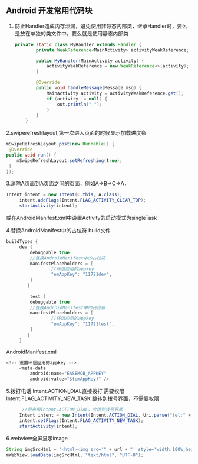 ## Android 开发常用代码块

1. 防止Handler造成内存泄漏，避免使用非静态内部类，继承Handler时，要么是放在单独的类文件中，要么就是使用静态内部类

   ```java
   private static class MyHandler extends Handler {
           private WeakReference<MainActivity> activityWeakReference;

           public MyHandler(MainActivity activity) {
               activityWeakReference = new WeakReference<>(activity);
           }

           @Override
           public void handleMessage(Message msg) {
               MainActivity activity = activityWeakReference.get();
               if (activity != null) {
                   out.println(".");
               }
           }
       }
   ```
   
2.swiperefreshlayout,第一次进入页面的时候显示加载进度条
   ```java
   mSwipeRefreshLayout.post(new Runnable() {
    @Override    
   public void run() {
       mSwipeRefreshLayout.setRefreshing(true);
    }
});
   ```
3.消除A页面到A页面之间的页面，例如A->B->C->A，
   ```java
   Intent intent = new Intent(C.this, A.class);
        intent.addFlags(Intent.FLAG_ACTIVITY_CLEAR_TOP);
        startActivity(intent);
   ```   
   或在AndroidManifest.xml中设置Activity的启动模式为singleTask
   
4.替换AndroidManifest中的占位符
   build文件
   ```java
   buildTypes {
        dev {
            debuggable true
            //替换AndroidManifest中的占位符
            manifestPlaceholders = [
                    //环信应用的appkey
                    "emAppKey": "11721dev",
            ]
           }
            
            test {
            debuggable true
            //替换AndroidManifest中的占位符
            manifestPlaceholders = [
                    //环信应用的appkey
                    "emAppKey": "11721test",
            ]
           }
        }
   ```   
   AndroidManifest.xml
   
   ```java
   <!-- 设置环信应用的appkey -->
        <meta-data
            android:name="EASEMOB_APPKEY"
            android:value="${emAppKey}" />
   ```   
5.拨打电话
   Intent.ACTION_DIAL直接拨打 需要权限
   Intent.FLAG_ACTIVITY_NEW_TASK 跳转到拨号界面，不需要权限
   ```java
         //原来用Intent.ACTION_DIAL，会跳到拨号界面
        Intent intent = new Intent(Intent.ACTION_DIAL, Uri.parse("tel:" + "10086"));
        intent.setFlags(Intent.FLAG_ACTIVITY_NEW_TASK);
        startActivity(intent);
   ```   
6.webview全屏显示image
   ```java
   String imgSrcHtml = "<html><img src='" + url + "' style='width:100%;height:auto'/></html>";
   mWebView.loadData(imgSrcHtml, "text/html", "UTF-8");
   ``` 
